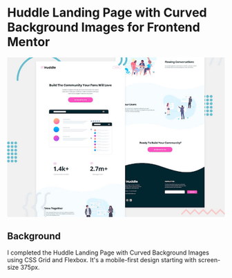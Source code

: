# Huddle Landing Page with Curved Background Images for Frontend Mentor

![Design Preview for Huddle Landing Page with Curved Background Challenge from Frontend Mentor](./design/desktop-preview.jpg) 

## Background
I completed the Huddle Landing Page with Curved Background Images using CSS Grid and Flexbox. It's a mobile-first design starting with screen-size 375px. 

